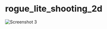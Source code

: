 # rogue_lite_shooting_2d

![Screenshot 3](https://github.com/ydementieiev/rogue_lite_shooting_2d/assets/57259850/314ec341-5cf6-41ba-8716-2eba14e6833e)
